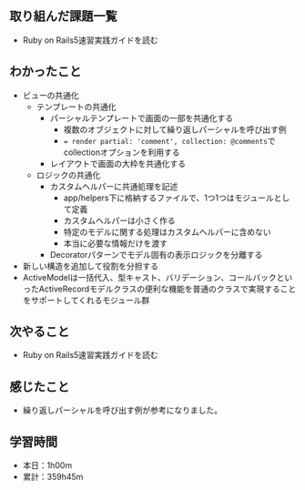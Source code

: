 ## 取り組んだ課題一覧
- Ruby on Rails5速習実践ガイドを読む
## わかったこと
- ビューの共通化
  - テンプレートの共通化
      - パーシャルテンプレートで画面の一部を共通化する
          - 複数のオブジェクトに対して繰り返しパーシャルを呼び出す例
          - `= render partial: 'comment', collection: @comments`でcollectionオプションを利用する
      - レイアウトで画面の大枠を共通化する
  - ロジックの共通化
      - カスタムヘルパーに共通処理を記述
          - app/helpers下に格納するファイルで、1つ1つはモジュールとして定義
          - カスタムヘルパーは小さく作る
          - 特定のモデルに関する処理はカスタムヘルパーに含めない
          - 本当に必要な情報だけを渡す
      - Decoratorパターンでモデル固有の表示ロジックを分離する
- 新しい構造を追加して役割を分担する
- ActiveModelは一括代入、型キャスト、バリデーション、コールバックといったActiveRecordモデルクラスの便利な機能を普通のクラスで実現することをサポートしてくれるモジュール群
## 次やること
- Ruby on Rails5速習実践ガイドを読む
## 感じたこと
- 繰り返しパーシャルを呼び出す例が参考になりました。
## 学習時間
- 本日：1h00m
- 累計：359h45m
